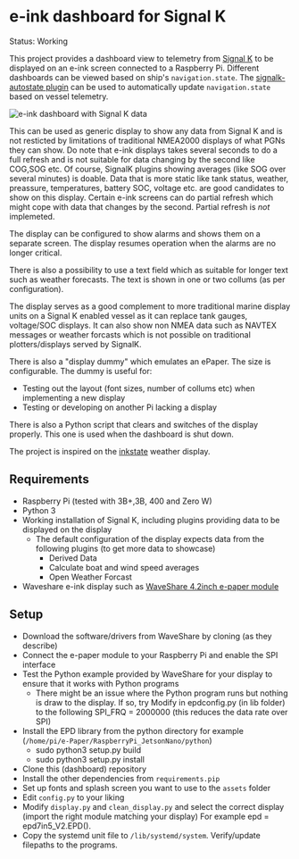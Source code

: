 e-ink dashboard for Signal K
============================

Status: Working

This project provides a dashboard view to telemetry from [Signal K](http://signalk.org/) to be displayed on an e-ink screen connected to a Raspberry Pi. Different dashboards can be viewed based on ship's `navigation.state`. The [signalk-autostate plugin](https://github.com/meri-imperiumi/signalk-autostate) can be used to automatically update `navigation.state` based on vessel telemetry.

![e-ink dashboard with Signal K data](https://live.staticflickr.com/65535/48726248553_6de2d37127_c_d.jpg)


This can be used as generic display to show any data from Signal K and is not resticted by limitations of traditional NMEA2000 displays of what PGNs they can show.
Do note that e-ink displays takes several seconds to do a full refresh and is not suitable for data changing by the second like COG,SOG etc.
Of course, SignalK plugins showing averages (like SOG over several minutes) is doable. Data that is more static like tank status, weather, preassure, temperatures, battery SOC, voltage etc. are good candidates to show on this display.
Certain e-ink screens can do partial refresh which might cope with data that changes by the second. Partial refresh is _not_ implemeted.

The display can be configured to show alarms and shows them on a separate screen.
The display resumes operation when the alarms are no longer critical. 

There is also a possibility to use a text field which as suitable for longer text such as weather forecasts. The text is shown in one or two collums (as per configuration).

The display serves as a good complement to more traditional marine display units on a Signal K enabled vessel as it can replace tank gauges, voltage/SOC displays.
It can also show non NMEA data such as NAVTEX messages or weather forcasts which is not possible on traditional plotters/displays served by SignalK.

There is also a "display dummy" which emulates an ePaper. The size is configurable. The dummy is useful for:
* Testing out the layout (font sizes, number of collums etc) when implementing a new display
* Testing or developing on another Pi lacking a display

There is also a Python script that clears and switches of the display properly. This one is used when the dashboard is shut down.

The project is inspired on the [inkstate](https://github.com/yawkat/inkstate) weather display.

## Requirements

* Raspberry Pi (tested with 3B+,3B, 400 and Zero W)
* Python 3
* Working installation of Signal K, including plugins providing data to be displayed on the display
	* The default configuration of the display expects data from the following plugins (to get more data to showcase)
		- Derived Data
		- Calculate boat and wind speed averages
		- Open Weather Forcast
* Waveshare e-ink display such as [WaveShare 4.2inch e-paper module](https://www.waveshare.com/wiki/4.2inch_e-Paper_Module)

## Setup

* Download the software/drivers from WaveShare by cloning (as they describe)
* Connect the e-paper module to your Raspberry Pi and enable the SPI interface
* Test the Python example provided by WaveShare for your display to ensure that it works with Python programs 
	- There might be an issue where the Python program runs but nothing is draw to the display. If so, try
	Modify in epdconfig.py (in lib folder) to the following SPI_FRQ = 2000000 (this reduces the data rate over SPI)
* Install the EPD library from the python directory for example (`/home/pi/e-Paper/RaspberryPi_JetsonNano/python`)
	- sudo python3 setup.py build
	- sudo python3 setup.py install
* Clone this (dashboard) repository
* Install the other dependencies from `requirements.pip`
* Set up fonts and splash screen you want to use to the `assets` folder
* Edit `config.py` to your liking
* Modify `display.py` and `clean_display.py` and select the correct display (import the right module matching your display) For example epd = epd7in5_V2.EPD().
* Copy the systemd unit file to `/lib/systemd/system`. Verify/update filepaths to the programs. 


